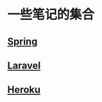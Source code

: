 # 一些笔记的集合

## [Spring](./spring/Spring.md)

## [Laravel](./laravel/laravel.md)

## [Heroku](./heroku/heroku.md)

